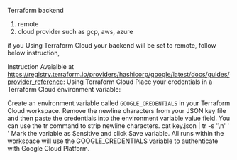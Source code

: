 Terraform backend
1. remote
2. cloud provider such as gcp, aws, azure

if you Using Terraform Cloud
your backend will be set to remote, follow below instruction,

Instruction Avaialble at https://registry.terraform.io/providers/hashicorp/google/latest/docs/guides/provider_reference: 
 Using Terraform Cloud
Place your credentials in a Terraform Cloud environment variable:

Create an environment variable called `GOOGLE_CREDENTIALS` in your Terraform Cloud workspace.
Remove the newline characters from your JSON key file and then paste the credentials into the environment variable value field. You can use the tr command to strip newline characters. cat key.json | tr -s '\n' ' '
Mark the variable as Sensitive and click Save variable.
All runs within the workspace will use the GOOGLE_CREDENTIALS variable to authenticate with Google Cloud Platform.
